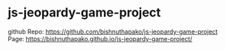 # js-jeopardy-game-project
github Repo: https://github.com/bishnuthapako/js-jeopardy-game-project
Page: https://bishnuthapako.github.io/js-jeopardy-game-project/